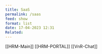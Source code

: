 ```yaml
---
title: SaaS
permalink: /saas
feed: show
format: list
date: 17-04-2023 12:31
Related:
---
```



[[HRM-Main]]
[[HRM-PORTAL]]
[[VnR-Chat]]

